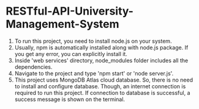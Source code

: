 # RESTful-API-University-Management-System

1. To run this project, you need to install node.js on your system.
2. Usually, npm is automatically installed along with node.js package. If you get any error, you can explicitly install it. 
3. Inside 'web services' directory, node_modules folder includes all the dependencies.
4. Navigate to the project and type 'npm start' or 'node server.js'.
5. This project uses MongoDB Atlas cloud database. So, there is no need to install and configure database. Though, an internet connection is required to run this project. If connection to database is successful, a success message is shown on the terminal.
